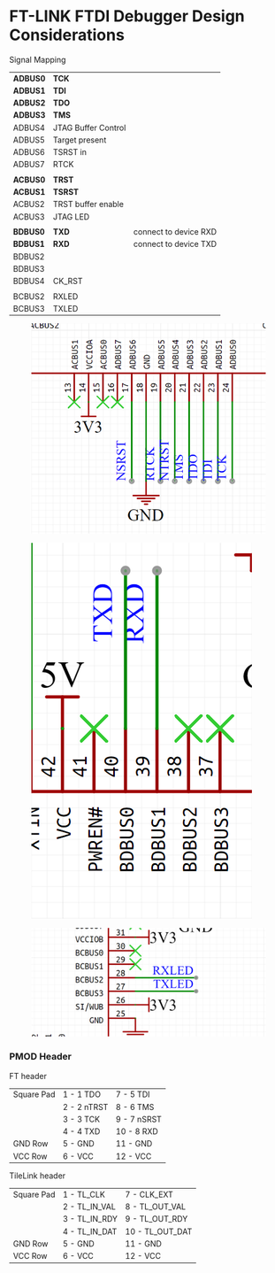 # FT-LINK FTDI Debugger Design Considerations

Signal Mapping

|            |                     |                       |
| ---------- | ------------------- | --------------------- |
| **ADBUS0** | **TCK**             |                       |
| **ADBUS1** | **TDI**             |                       |
| **ADBUS2** | **TDO**             |                       |
| **ADBUS3** | **TMS**             |                       |
| ADBUS4     | JTAG Buffer Control |                       |
| ADBUS5     | Target present      |                       |
| ADBUS6     | TSRST in            |                       |
| ADBUS7     | RTCK                |                       |
|            |                     |                       |
| **ACBUS0** | **TRST**            |                       |
| **ACBUS1** | **TSRST**           |                       |
| ACBUS2     | TRST buffer enable  |                       |
| ACBUS3     | JTAG LED            |                       |
|            |                     |                       |
| **BDBUS0** | **TXD**             | connect to device RXD |
| **BDBUS1** | **RXD**             | connect to device TXD |
| BDBUS2     |                     |                       |
| BDBUS3     |                     |                       |
| BDBUS4     | CK\_RST             |                       |
|            |                     |                       |
| BCBUS2     | RXLED               |                       |
| BCBUS3     | TXLED               |                       |









<figure><img src="../.gitbook/assets/image.png" alt=""><figcaption></figcaption></figure>



<figure><img src="../.gitbook/assets/image (1).png" alt=""><figcaption></figcaption></figure>



<figure><img src="../.gitbook/assets/image (2).png" alt=""><figcaption></figcaption></figure>





### PMOD Header

FT header

|            |             |             |
| ---------- | ----------- | ----------- |
| Square Pad | 1 - 1 TDO   | 7 - 5 TDI   |
|            | 2 - 2 nTRST | 8 - 6 TMS   |
|            | 3 - 3 TCK   | 9 - 7 nSRST |
|            | 4 - 4 TXD   | 10 - 8 RXD  |
| GND Row    | 5 - GND     | 11 - GND    |
| VCC Row    | 6 - VCC     | 12 - VCC    |



TileLink header

|            |                 |                   |
| ---------- | --------------- | ----------------- |
| Square Pad | 1 - TL\_CLK     | 7 - CLK\_EXT      |
|            | 2 - TL\_IN\_VAL | 8 - TL\_OUT\_VAL  |
|            | 3 - TL\_IN\_RDY | 9 - TL\_OUT\_RDY  |
|            | 4 - TL\_IN\_DAT | 10 - TL\_OUT\_DAT |
| GND Row    | 5 - GND         | 11 - GND          |
| VCC Row    | 6 - VCC         | 12 - VCC          |

